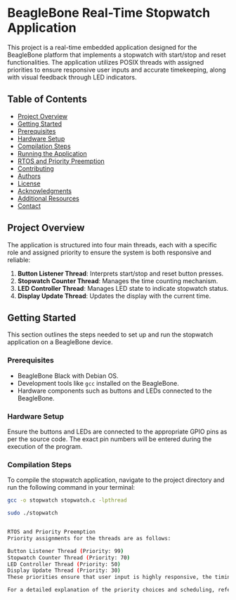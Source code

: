 # BeagleBone Real-Time Stopwatch Application

This project is a real-time embedded application designed for the BeagleBone platform that implements a stopwatch with start/stop and reset functionalities. The application utilizes POSIX threads with assigned priorities to ensure responsive user inputs and accurate timekeeping, along with visual feedback through LED indicators.

## Table of Contents
- [Project Overview](#project-overview)
- [Getting Started](#getting-started)
- [Prerequisites](#prerequisites)
- [Hardware Setup](#hardware-setup)
- [Compilation Steps](#compilation-steps)
- [Running the Application](#running-the-application)
- [RTOS and Priority Preemption](#rtos-and-priority-preemption)
- [Contributing](#contributing)
- [Authors](#authors)
- [License](#license)
- [Acknowledgments](#acknowledgments)
- [Additional Resources](#additional-resources)
- [Contact](#contact)

## Project Overview

The application is structured into four main threads, each with a specific role and assigned priority to ensure the system is both responsive and reliable:

1. **Button Listener Thread**: Interprets start/stop and reset button presses.
2. **Stopwatch Counter Thread**: Manages the time counting mechanism.
3. **LED Controller Thread**: Manages LED state to indicate stopwatch status.
4. **Display Update Thread**: Updates the display with the current time.

## Getting Started

This section outlines the steps needed to set up and run the stopwatch application on a BeagleBone device.

### Prerequisites

- BeagleBone Black with Debian OS.
- Development tools like `gcc` installed on the BeagleBone.
- Hardware components such as buttons and LEDs connected to the BeagleBone.

### Hardware Setup

Ensure the buttons and LEDs are connected to the appropriate GPIO pins as per the source code. The exact pin numbers will be entered during the execution of the program.

### Compilation Steps

To compile the stopwatch application, navigate to the project directory and run the following command in your terminal:

```bash
gcc -o stopwatch stopwatch.c -lpthread

sudo ./stopwatch


RTOS and Priority Preemption
Priority assignments for the threads are as follows:

Button Listener Thread (Priority: 99)
Stopwatch Counter Thread (Priority: 70)
LED Controller Thread (Priority: 50)
Display Update Thread (Priority: 30)
These priorities ensure that user input is highly responsive, the timing mechanism is accurate, and the user interface updates do not interfere with more critical operations.

For a detailed explanation of the priority choices and scheduling, refer to the RTOS2 - Priority Thread Documentation.pdf.
